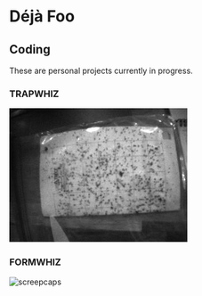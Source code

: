# D&eacute;j&agrave; Foo


## Coding
These are personal projects currently in progress.

### TRAPWHIZ
![screencaps](/assets/images/trap.gif)

### FORMWHIZ
![screepcaps](/assets/images/ford_form.gif)
